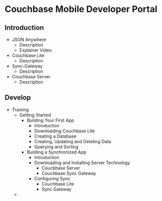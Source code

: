 Couchbase Mobile Developer Portal
=================================

Introduction
------------
- JSON Anywhere
  - Description
  - Explainer Video
- Couchbase Lite
  - Description
- Sync-Gateway
  - Description
- Couchbase Server
  - Description

Develop
-------
- Training
  - Getting Started
    - Building Your First App
      - Introduction
      - Downloading Couchbase Lite
      - Creating a Database
      - Creating, Updating and Deleting Data
      - Querying and Sorting
    - Building a Synchronized App
      - Introduction
      - Downloading and Installing Server Technology
        - Coucbhase Server
        - Couchbase Sync Gateway
      - Configuring Sync
        - Couchbase Lite
        - Sync Gateway
  - 
